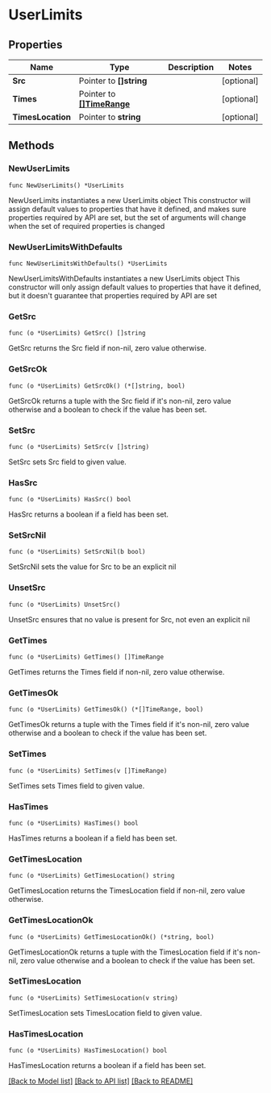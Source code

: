 # UserLimits

## Properties

Name | Type | Description | Notes
------------ | ------------- | ------------- | -------------
**Src** | Pointer to **[]string** |  | [optional] 
**Times** | Pointer to [**[]TimeRange**](TimeRange.md) |  | [optional] 
**TimesLocation** | Pointer to **string** |  | [optional] 

## Methods

### NewUserLimits

`func NewUserLimits() *UserLimits`

NewUserLimits instantiates a new UserLimits object
This constructor will assign default values to properties that have it defined,
and makes sure properties required by API are set, but the set of arguments
will change when the set of required properties is changed

### NewUserLimitsWithDefaults

`func NewUserLimitsWithDefaults() *UserLimits`

NewUserLimitsWithDefaults instantiates a new UserLimits object
This constructor will only assign default values to properties that have it defined,
but it doesn't guarantee that properties required by API are set

### GetSrc

`func (o *UserLimits) GetSrc() []string`

GetSrc returns the Src field if non-nil, zero value otherwise.

### GetSrcOk

`func (o *UserLimits) GetSrcOk() (*[]string, bool)`

GetSrcOk returns a tuple with the Src field if it's non-nil, zero value otherwise
and a boolean to check if the value has been set.

### SetSrc

`func (o *UserLimits) SetSrc(v []string)`

SetSrc sets Src field to given value.

### HasSrc

`func (o *UserLimits) HasSrc() bool`

HasSrc returns a boolean if a field has been set.

### SetSrcNil

`func (o *UserLimits) SetSrcNil(b bool)`

 SetSrcNil sets the value for Src to be an explicit nil

### UnsetSrc
`func (o *UserLimits) UnsetSrc()`

UnsetSrc ensures that no value is present for Src, not even an explicit nil
### GetTimes

`func (o *UserLimits) GetTimes() []TimeRange`

GetTimes returns the Times field if non-nil, zero value otherwise.

### GetTimesOk

`func (o *UserLimits) GetTimesOk() (*[]TimeRange, bool)`

GetTimesOk returns a tuple with the Times field if it's non-nil, zero value otherwise
and a boolean to check if the value has been set.

### SetTimes

`func (o *UserLimits) SetTimes(v []TimeRange)`

SetTimes sets Times field to given value.

### HasTimes

`func (o *UserLimits) HasTimes() bool`

HasTimes returns a boolean if a field has been set.

### GetTimesLocation

`func (o *UserLimits) GetTimesLocation() string`

GetTimesLocation returns the TimesLocation field if non-nil, zero value otherwise.

### GetTimesLocationOk

`func (o *UserLimits) GetTimesLocationOk() (*string, bool)`

GetTimesLocationOk returns a tuple with the TimesLocation field if it's non-nil, zero value otherwise
and a boolean to check if the value has been set.

### SetTimesLocation

`func (o *UserLimits) SetTimesLocation(v string)`

SetTimesLocation sets TimesLocation field to given value.

### HasTimesLocation

`func (o *UserLimits) HasTimesLocation() bool`

HasTimesLocation returns a boolean if a field has been set.


[[Back to Model list]](../README.md#documentation-for-models) [[Back to API list]](../README.md#documentation-for-api-endpoints) [[Back to README]](../README.md)


